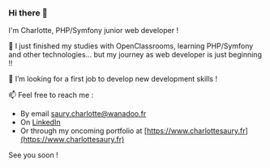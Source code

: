 ### Hi there 👋

I'm Charlotte, PHP/Symfony junior web developer ! 

🌱 I just finished my studies with OpenClassrooms, learning PHP/Symfony and other technologies... but my journey as web developer is just beginning !!

👯 I’m looking for a first job to develop new development skills !

📫 Feel free to reach me : 
  * By email saury.charlotte@wanadoo.fr 
  * On [LinkedIn](https://www.linkedin.com/in/charlottesaury/)
  * Or through my oncoming portfolio at [https://www.charlottesaury.fr](https://www.charlottesaury.fr)

See you soon !
